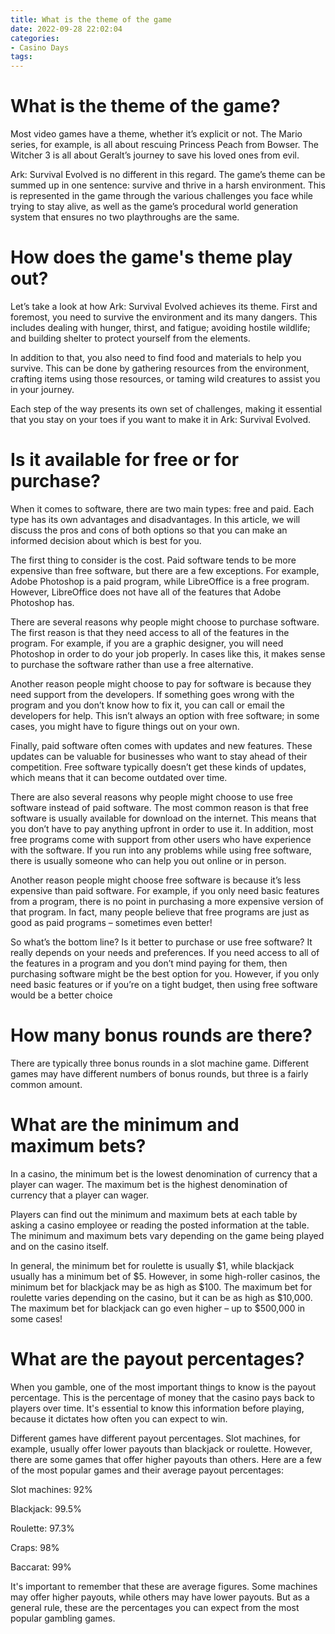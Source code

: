 ```yaml
---
title: What is the theme of the game
date: 2022-09-28 22:02:04
categories:
- Casino Days
tags:
---
```



# What is the theme of the game?

Most video games have a theme, whether it’s explicit or not. The Mario series, for example, is all about rescuing Princess Peach from Bowser. The Witcher 3 is all about Geralt’s journey to save his loved ones from evil.

Ark: Survival Evolved is no different in this regard. The game’s theme can be summed up in one sentence: survive and thrive in a harsh environment. This is represented in the game through the various challenges you face while trying to stay alive, as well as the game’s procedural world generation system that ensures no two playthroughs are the same.

# How does the game's theme play out?

Let’s take a look at how Ark: Survival Evolved achieves its theme. First and foremost, you need to survive the environment and its many dangers. This includes dealing with hunger, thirst, and fatigue; avoiding hostile wildlife; and building shelter to protect yourself from the elements.

In addition to that, you also need to find food and materials to help you survive. This can be done by gathering resources from the environment, crafting items using those resources, or taming wild creatures to assist you in your journey.

Each step of the way presents its own set of challenges, making it essential that you stay on your toes if you want to make it in Ark: Survival Evolved.

# Is it available for free or for purchase?

When it comes to software, there are two main types: free and paid. Each type has its own advantages and disadvantages. In this article, we will discuss the pros and cons of both options so that you can make an informed decision about which is best for you.

The first thing to consider is the cost. Paid software tends to be more expensive than free software, but there are a few exceptions. For example, Adobe Photoshop is a paid program, while LibreOffice is a free program. However, LibreOffice does not have all of the features that Adobe Photoshop has.

There are several reasons why people might choose to purchase software. The first reason is that they need access to all of the features in the program. For example, if you are a graphic designer, you will need Photoshop in order to do your job properly. In cases like this, it makes sense to purchase the software rather than use a free alternative.

Another reason people might choose to pay for software is because they need support from the developers. If something goes wrong with the program and you don’t know how to fix it, you can call or email the developers for help. This isn’t always an option with free software; in some cases, you might have to figure things out on your own.

Finally, paid software often comes with updates and new features. These updates can be valuable for businesses who want to stay ahead of their competition. Free software typically doesn’t get these kinds of updates, which means that it can become outdated over time.

There are also several reasons why people might choose to use free software instead of paid software. The most common reason is that free software is usually available for download on the internet. This means that you don’t have to pay anything upfront in order to use it. In addition, most free programs come with support from other users who have experience with the software. If you run into any problems while using free software, there is usually someone who can help you out online or in person.

Another reason people might choose free software is because it’s less expensive than paid software. For example, if you only need basic features from a program, there is no point in purchasing a more expensive version of that program. In fact, many people believe that free programs are just as good as paid programs – sometimes even better!

So what’s the bottom line? Is it better to purchase or use free software? It really depends on your needs and preferences. If you need access to all of the features in a program and you don’t mind paying for them, then purchasing software might be the best option for you. However, if you only need basic features or if you’re on a tight budget, then using free software would be a better choice

# How many bonus rounds are there?

There are typically three bonus rounds in a slot machine game. Different games may have different numbers of bonus rounds, but three is a fairly common amount.

# What are the minimum and maximum bets?

In a casino, the minimum bet is the lowest denomination of currency that a player can wager. The maximum bet is the highest denomination of currency that a player can wager.

Players can find out the minimum and maximum bets at each table by asking a casino employee or reading the posted information at the table. The minimum and maximum bets vary depending on the game being played and on the casino itself.

In general, the minimum bet for roulette is usually $1, while blackjack usually has a minimum bet of $5. However, in some high-roller casinos, the minimum bet for blackjack may be as high as $100. The maximum bet for roulette varies depending on the casino, but it can be as high as $10,000. The maximum bet for blackjack can go even higher – up to $500,000 in some cases!

# What are the payout percentages?

When you gamble, one of the most important things to know is the payout percentage. This is the percentage of money that the casino pays back to players over time. It's essential to know this information before playing, because it dictates how often you can expect to win.

Different games have different payout percentages. Slot machines, for example, usually offer lower payouts than blackjack or roulette. However, there are some games that offer higher payouts than others. Here are a few of the most popular games and their average payout percentages:

Slot machines: 92%

Blackjack: 99.5%

Roulette: 97.3%

 Craps: 98%

Baccarat: 99%

It's important to remember that these are average figures. Some machines may offer higher payouts, while others may have lower payouts. But as a general rule, these are the percentages you can expect from the most popular gambling games.